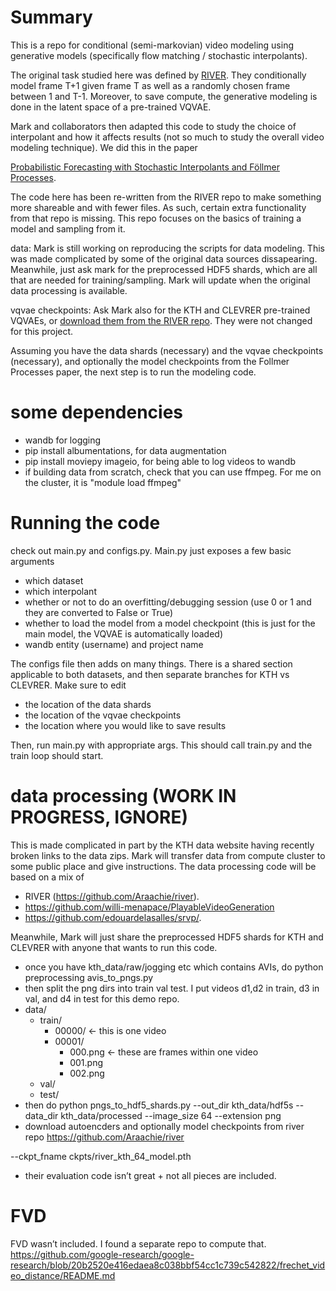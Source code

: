 # Summary

This is a repo for conditional (semi-markovian) video modeling using generative models (specifically flow matching / stochastic interpolants).

The original task studied here was defined by [RIVER](https://github.com/Araachie/river). They conditionally model frame T+1 given frame T as well as a randomly chosen frame between 1 and T-1. Moreover, to save compute, the generative modeling is done in the latent space of a pre-trained VQVAE.

Mark and collaborators then adapted this code to study the choice of interpolant 
and how it affects results (not so much to study the overall video modeling technique). We did this in the paper

[Probabilistic Forecasting with Stochastic Interpolants and Föllmer Processes](https://arxiv.org/abs/2403.13724).

The code here has been re-written from the RIVER repo to make something more shareable and with fewer files. As such, certain extra functionality from that repo is missing. This repo focuses on the basics of training a model and sampling from it.

data: Mark is still working on reproducing the scripts for data modeling. This was made complicated by some of the original data sources dissapearing. 
Meanwhile, just ask mark for the preprocessed HDF5 shards, which are all that are needed for training/sampling. Mark will update when the original data processing is available.

vqvae checkpoints: Ask Mark also for the KTH and CLEVRER pre-trained VQVAEs, or [download them from the RIVER repo](https://github.com/Araachie/river?tab=readme-ov-file#pretrained-models). They were not changed for this project.

Assuming you have the data shards (necessary) and the vqvae checkpoints (necessary), and optionally the model checkpoints from the Follmer Processes paper, 
the next step is to run the modeling code.

# some dependencies 

- wandb for logging
- pip install albumentations, for data augmentation 
- pip install moviepy imageio, for being able to log videos to wandb
- if building data from scratch, check that you can use ffmpeg. For me on the cluster, it is "module load ffmpeg"

# Running the code

check out main.py and configs.py. Main.py just exposes a few basic arguments
- which dataset
- which interpolant
- whether or not to do an overfitting/debugging session (use 0 or 1 and they are converted to False or True)
- whether to load the model from a model checkpoint (this is just for the main model, the VQVAE is automatically loaded)
- wandb entity (username) and project name

The configs file then adds on many things. There is a shared section applicable to both datasets, and then separate branches for KTH vs CLEVRER. Make sure to edit
- the location of the data shards
- the location of the vqvae checkpoints
- the location where you would like to save results

Then, run main.py with appropriate args. This should call train.py and the train loop should start.


# data processing (WORK IN PROGRESS, IGNORE)

This is made complicated in part by the KTH data website having recently broken links to the data zips. Mark will transfer data
from compute cluster to some public place and give instructions. The data processing code will be based on a mix of
- RIVER (https://github.com/Araachie/river). 
- https://github.com/willi-menapace/PlayableVideoGeneration 
- https://github.com/edouardelasalles/srvp/. 

Meanwhile, Mark will just share the preprocessed HDF5 shards for KTH and CLEVRER with anyone that wants to run this code.

- once you have kth_data/raw/jogging etc which contains AVIs, do python preprocessing avis_to_pngs.py
- then split the png dirs into train val test. I put videos d1,d2 in train, d3 in val, and d4 in test for this demo repo.
- data/
	- train/
		- 00000/ <- this is one video
		- 00001/
			- 000.png <- these are frames within one video
			- 001.png
			- 002.png
	- val/
	- test/
- then do python pngs_to_hdf5_shards.py --out_dir kth_data/hdf5s --data_dir kth_data/processed --image_size 64 --extension png
- download autoencders and optionally model checkpoints from river repo https://github.com/Araachie/river

--ckpt_fname ckpts/river_kth_64_model.pth 

- their evaluation code isn’t great + not all pieces are included. 

# FVD

FVD wasn’t included. I found a separate repo to compute that.  https://github.com/google-research/google-research/blob/20b2520e416edaea8c038bbf54cc1c739c542822/frechet_video_distance/README.md
